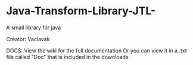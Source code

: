# Java-Transform-Library-JTL-
A small library for java

Creator: Vaclavak

DOCS:
View the wiki for the full documentation
Or you can view it in a .txt file called "Doc" that is included in the downloads

